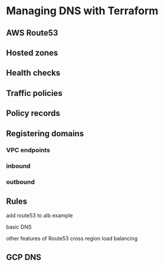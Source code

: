 # Managing DNS with Terraform

## AWS Route53

## Hosted zones

## Health checks

## Traffic policies

## Policy records

## Registering domains

### VPC endpoints

### inbound

### outbound

## Rules

add route53 to alb example

basic DNS

other features of Route53
    cross region load balancing

## GCP DNS
